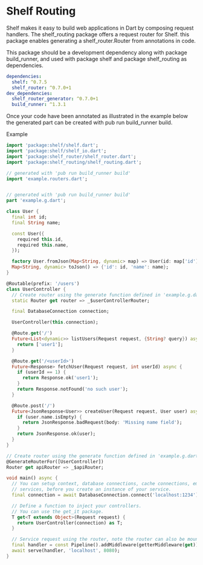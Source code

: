 # Shelf Routing
Shelf makes it easy to build web applications in Dart by composing request handlers. The shelf_routing package offers a request router for Shelf. this package enables generating a shelf_router.Router from annotations in code.

This package should be a development dependency along with package build_runner, and used with package shelf and package shelf_routing as dependencies.

```yaml
dependencies:
  shelf: ^0.7.5
  shelf_router: ^0.7.0+1
dev_dependencies:
  shelf_router_generator: ^0.7.0+1
  build_runner: ^1.3.1
```
Once your code have been annotated as illustrated in the example below the generated part can be created with pub run build_runner build.

Example
```dart
import 'package:shelf/shelf.dart';
import 'package:shelf/shelf_io.dart';
import 'package:shelf_router/shelf_router.dart';
import 'package:shelf_routing/shelf_routing.dart';

// generated with 'pub run build_runner build'
import 'example.routers.dart';


// generated with 'pub run build_runner build'
part 'example.g.dart';

class User {
  final int id;
  final String name;

  const User({
    required this.id,
    required this.name,
  });

  factory User.fromJson(Map<String, dynamic> map) => User(id: map['id'], name: map['name']);
  Map<String, dynamic> toJson() => {'id': id, 'name': name};
}

@Routable(prefix: '/users')
class UserController {
  // Create router using the generate function defined in 'example.g.dart'.
  static Router get router => _$userControllerRouter;

  final DatabaseConnection connection;

  UserController(this.connection);

  @Route.get('/')
  Future<List<dynamic>> listUsers(Request request, {String? query}) async {
    return ['user1'];
  }

  @Route.get('/<userId>')
  Future<Response> fetchUser(Request request, int userId) async {
    if (userId == 1) {
      return Response.ok('user1');
    }
    return Response.notFound('no such user');
  }

  @Route.post('/')
  Future<JsonResponse<User>> createUser(Request request, User user) async {
    if (user.name.isEmpty) {
      return JsonResponse.badRequest(body: 'Missing name field');
    }
    return JsonResponse.ok(user);
  }
}

// Create router using the generate function defined in 'example.g.dart'.
@GenerateRouterFor([UserController])
Router get apiRouter => _$apiRouter;

void main() async {
  // You can setup context, database connections, cache connections, email
  // services, before you create an instance of your service.
  final connection = await DatabaseConnection.connect('localhost:1234');

  // Define a function to inject your controllers.
  // You can use the get_it package.
  T get<T extends Object>(Request request) {
    return UserController(connection) as T;
  }

  // Service request using the router, note the router can also be mounted.
  final handler = const Pipeline().addMiddleware(getterMiddleware(get)).addHandler(apiRouter);
  await serve(handler, 'localhost', 8080);
}
```
